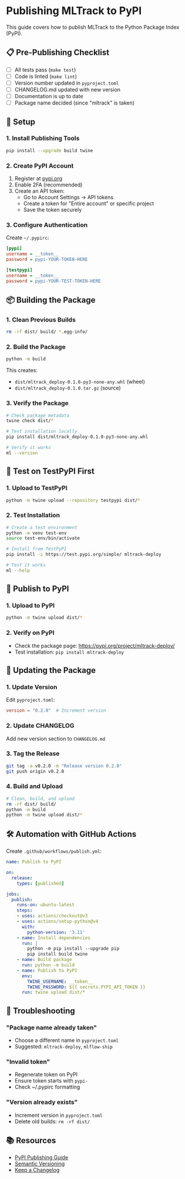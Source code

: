 # Publishing MLTrack to PyPI

This guide covers how to publish MLTrack to the Python Package Index (PyPI).

## 📋 Pre-Publishing Checklist

- [ ] All tests pass (`make test`)
- [ ] Code is linted (`make lint`)
- [ ] Version number updated in `pyproject.toml`
- [ ] CHANGELOG.md updated with new version
- [ ] Documentation is up to date
- [ ] Package name decided (since "mltrack" is taken)

## 🔧 Setup

### 1. Install Publishing Tools

```bash
pip install --upgrade build twine
```

### 2. Create PyPI Account

1. Register at [pypi.org](https://pypi.org/account/register/)
2. Enable 2FA (recommended)
3. Create an API token:
   - Go to Account Settings → API tokens
   - Create a token for "Entire account" or specific project
   - Save the token securely

### 3. Configure Authentication

Create `~/.pypirc`:

```ini
[pypi]
username = __token__
password = pypi-YOUR-TOKEN-HERE

[testpypi]
username = __token__
password = pypi-YOUR-TEST-TOKEN-HERE
```

## 📦 Building the Package

### 1. Clean Previous Builds

```bash
rm -rf dist/ build/ *.egg-info/
```

### 2. Build the Package

```bash
python -m build
```

This creates:
- `dist/mltrack_deploy-0.1.0-py3-none-any.whl` (wheel)
- `dist/mltrack_deploy-0.1.0.tar.gz` (source)

### 3. Verify the Package

```bash
# Check package metadata
twine check dist/*

# Test installation locally
pip install dist/mltrack_deploy-0.1.0-py3-none-any.whl

# Verify it works
ml --version
```

## 🧪 Test on TestPyPI First

### 1. Upload to TestPyPI

```bash
python -m twine upload --repository testpypi dist/*
```

### 2. Test Installation

```bash
# Create a test environment
python -m venv test-env
source test-env/bin/activate

# Install from TestPyPI
pip install -i https://test.pypi.org/simple/ mltrack-deploy

# Test it works
ml --help
```

## 🚀 Publish to PyPI

### 1. Upload to PyPI

```bash
python -m twine upload dist/*
```

### 2. Verify on PyPI

- Check the package page: https://pypi.org/project/mltrack-deploy/
- Test installation: `pip install mltrack-deploy`

## 🔄 Updating the Package

### 1. Update Version

Edit `pyproject.toml`:
```toml
version = "0.2.0"  # Increment version
```

### 2. Update CHANGELOG

Add new version section to `CHANGELOG.md`

### 3. Tag the Release

```bash
git tag -a v0.2.0 -m "Release version 0.2.0"
git push origin v0.2.0
```

### 4. Build and Upload

```bash
# Clean, build, and upload
rm -rf dist/ build/
python -m build
python -m twine upload dist/*
```

## 🛠️ Automation with GitHub Actions

Create `.github/workflows/publish.yml`:

```yaml
name: Publish to PyPI

on:
  release:
    types: [published]

jobs:
  publish:
    runs-on: ubuntu-latest
    steps:
    - uses: actions/checkout@v3
    - uses: actions/setup-python@v4
      with:
        python-version: '3.11'
    - name: Install dependencies
      run: |
        python -m pip install --upgrade pip
        pip install build twine
    - name: Build package
      run: python -m build
    - name: Publish to PyPI
      env:
        TWINE_USERNAME: __token__
        TWINE_PASSWORD: ${{ secrets.PYPI_API_TOKEN }}
      run: twine upload dist/*
```

## 🐛 Troubleshooting

### "Package name already taken"
- Choose a different name in `pyproject.toml`
- Suggested: `mltrack-deploy`, `mlflow-ship`

### "Invalid token"
- Regenerate token on PyPI
- Ensure token starts with `pypi-`
- Check ~/.pypirc formatting

### "Version already exists"
- Increment version in `pyproject.toml`
- Delete old builds: `rm -rf dist/`

## 📚 Resources

- [PyPI Publishing Guide](https://packaging.python.org/tutorials/packaging-projects/)
- [Semantic Versioning](https://semver.org/)
- [Keep a Changelog](https://keepachangelog.com/)